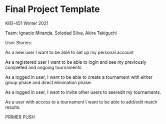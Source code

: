 # Final Project Template

KIEI-451 Winter 2021

Team: Ignacio Miranda, Soledad Silva, Akira Takiguchi

User Stories:

As a new user I want to be able to set up my personal account

As a registered user I want to be able to login and see my previously completed and ongoing tournaments

As a logged in user, I want to be able to create a tournament with either group phase and direct elimination phase.

As a logged in user, I want to invite other users to see/edit my tournaments.

As a user with access to a tournament I want to be able to add/edit match results.

PRIMER PUSH